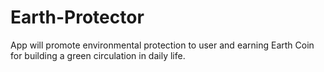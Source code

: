 # Earth-Protector
 App will promote environmental protection to user and earning Earth Coin for building a green circulation in daily life. 
